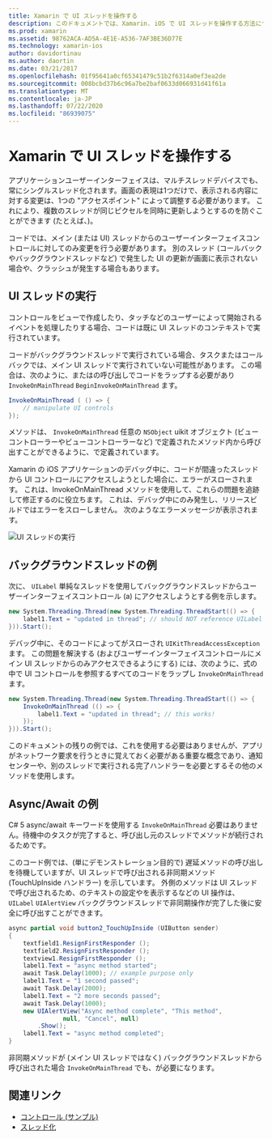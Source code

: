 ```yaml
---
title: Xamarin で UI スレッドを操作する
description: このドキュメントでは、Xamarin. iOS で UI スレッドを操作する方法について説明します。 UI スレッドの実行について説明し、バックグラウンドスレッドの例を示し、async/await を調べます。
ms.prod: xamarin
ms.assetid: 98762ACA-AD5A-4E1E-A536-7AF3BE36D77E
ms.technology: xamarin-ios
author: davidortinau
ms.author: daortin
ms.date: 03/21/2017
ms.openlocfilehash: 01f95641a0cf65341479c51b2f6314a0ef3ea2de
ms.sourcegitcommit: 008bcbd37b6c96a7be2baf0633d066931d41f61a
ms.translationtype: MT
ms.contentlocale: ja-JP
ms.lasthandoff: 07/22/2020
ms.locfileid: "86939075"
---
```

# <a name="working-with-the-ui-thread-in-xamarinios"></a>Xamarin で UI スレッドを操作する

アプリケーションユーザーインターフェイスは、マルチスレッドデバイスでも、常にシングルスレッド化されます。画面の表現は1つだけで、表示される内容に対する変更は、1つの "アクセスポイント" によって調整する必要があります。 これにより、複数のスレッドが同じピクセルを同時に更新しようとするのを防ぐことができます (たとえば、)。

コードでは、メイン (または UI) スレッドからのユーザーインターフェイスコントロールに対してのみ変更を行う必要があります。 別のスレッド (コールバックやバックグラウンドスレッドなど) で発生した UI の更新が画面に表示されない場合や、クラッシュが発生する場合もあります。

## <a name="ui-thread-execution"></a>UI スレッドの実行

コントロールをビューで作成したり、タッチなどのユーザーによって開始されるイベントを処理したりする場合、コードは既に UI スレッドのコンテキストで実行されています。

コードがバックグラウンドスレッドで実行されている場合、タスクまたはコールバックでは、メイン UI スレッドで実行されていない可能性があります。 この場合は、次のように、またはの呼び出しでコードをラップする必要があり `InvokeOnMainThread` `BeginInvokeOnMainThread` ます。

```csharp
InvokeOnMainThread ( () => {
    // manipulate UI controls
});
```

メソッドは、 `InvokeOnMainThread` 任意の `NSObject` uikit オブジェクト (ビューコントローラーやビューコントローラーなど) で定義されたメソッド内から呼び出すことができるように、で定義されています。

Xamarin の iOS アプリケーションのデバッグ中に、コードが間違ったスレッドから UI コントロールにアクセスしようとした場合に、エラーがスローされます。 これは、InvokeOnMainThread メソッドを使用して、これらの問題を追跡して修正するのに役立ちます。 これは、デバッグ中にのみ発生し、リリースビルドではエラーをスローしません。 次のようなエラーメッセージが表示されます。

 ![UI スレッドの実行](ui-thread-images/image10.png)

 <a name="Background_Thread_Example"></a>

## <a name="background-thread-example"></a>バックグラウンドスレッドの例

次に、 `UILabel` 単純なスレッドを使用してバックグラウンドスレッドからユーザーインターフェイスコントロール (a) にアクセスしようとする例を示します。

```csharp
new System.Threading.Thread(new System.Threading.ThreadStart(() => {
    label1.Text = "updated in thread"; // should NOT reference UILabel on background thread!
})).Start();
```

デバッグ中に、そのコードによってがスローされ `UIKitThreadAccessException` ます。 この問題を解決する (およびユーザーインターフェイスコントロールにメイン UI スレッドからのみアクセスできるようにする) には、次のように、式の中で UI コントロールを参照するすべてのコードをラップし `InvokeOnMainThread` ます。

```csharp
new System.Threading.Thread(new System.Threading.ThreadStart(() => {
    InvokeOnMainThread (() => {
        label1.Text = "updated in thread"; // this works!
    });
})).Start();
```

このドキュメントの残りの例では、これを使用する必要はありませんが、アプリがネットワーク要求を行うときに覚えておく必要がある重要な概念であり、通知センターや、別のスレッドで実行される完了ハンドラーを必要とするその他のメソッドを使用します。

 <a name="Async_Await_Example"></a>

## <a name="asyncawait-example"></a>Async/Await の例

C# 5 async/await キーワードを使用する `InvokeOnMainThread` 必要はありません。待機中のタスクが完了すると、呼び出し元のスレッドでメソッドが続行されるためです。

このコード例では、(単にデモンストレーション目的で) 遅延メソッドの呼び出しを待機していますが、UI スレッドで呼び出される非同期メソッド (TouchUpInside ハンドラー) を示しています。 外側のメソッドは UI スレッドで呼び出されるため、のテキストの設定やを表示するなどの UI 操作は、 `UILabel` `UIAlertView` バックグラウンドスレッドで非同期操作が完了した後に安全に呼び出すことができます。

```csharp
async partial void button2_TouchUpInside (UIButton sender)
{
    textfield1.ResignFirstResponder ();
    textfield2.ResignFirstResponder ();
    textview1.ResignFirstResponder ();
    label1.Text = "async method started";
    await Task.Delay(1000); // example purpose only
    label1.Text = "1 second passed";
    await Task.Delay(2000);
    label1.Text = "2 more seconds passed";
    await Task.Delay(1000);
    new UIAlertView("Async method complete", "This method", 
               null, "Cancel", null)
        .Show();
    label1.Text = "async method completed";
}
```

非同期メソッドが (メイン UI スレッドではなく) バックグラウンドスレッドから呼び出された場合 `InvokeOnMainThread` でも、が必要になります。

## <a name="related-links"></a>関連リンク

- [コントロール (サンプル)](https://docs.microsoft.com/samples/xamarin/ios-samples/controls)
- [スレッド化](~/ios/app-fundamentals/threading.md)
